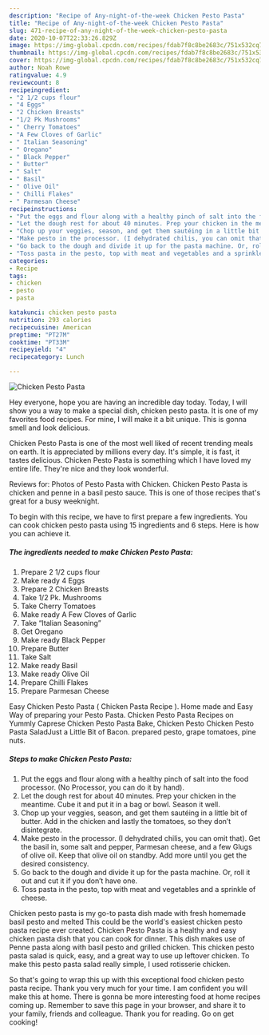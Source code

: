 ```yaml
---
description: "Recipe of Any-night-of-the-week Chicken Pesto Pasta"
title: "Recipe of Any-night-of-the-week Chicken Pesto Pasta"
slug: 471-recipe-of-any-night-of-the-week-chicken-pesto-pasta
date: 2020-10-07T22:33:26.829Z
image: https://img-global.cpcdn.com/recipes/fdab7f8c8be2683c/751x532cq70/chicken-pesto-pasta-recipe-main-photo.jpg
thumbnail: https://img-global.cpcdn.com/recipes/fdab7f8c8be2683c/751x532cq70/chicken-pesto-pasta-recipe-main-photo.jpg
cover: https://img-global.cpcdn.com/recipes/fdab7f8c8be2683c/751x532cq70/chicken-pesto-pasta-recipe-main-photo.jpg
author: Noah Rowe
ratingvalue: 4.9
reviewcount: 8
recipeingredient:
- "2 1/2 cups flour"
- "4 Eggs"
- "2 Chicken Breasts"
- "1/2 Pk Mushrooms"
- " Cherry Tomatoes"
- "A Few Cloves of Garlic"
- " Italian Seasoning"
- " Oregano"
- " Black Pepper"
- " Butter"
- " Salt"
- " Basil"
- " Olive Oil"
- " Chilli Flakes"
- " Parmesan Cheese"
recipeinstructions:
- "Put the eggs and flour along with a healthy pinch of salt into the food processor. (No Processor, you can do it by hand)."
- "Let the dough rest for about 40 minutes. Prep your chicken in the meantime. Cube it and put it in a bag or bowl. Season it well."
- "Chop up your veggies, season, and get them sautéing in a little bit of butter. Add in the chicken and lastly the tomatoes, so they don’t disintegrate."
- "Make pesto in the processor. (I dehydrated chilis, you can omit that). Get the basil in, some salt and pepper, Parmesan cheese, and a few Glugs of olive oil. Keep that olive oil on standby. Add more until you get the desired consistency."
- "Go back to the dough and divide it up for the pasta machine. Or, roll it out and cut it if you don’t have one."
- "Toss pasta in the pesto, top with meat and vegetables and a sprinkle of cheese."
categories:
- Recipe
tags:
- chicken
- pesto
- pasta

katakunci: chicken pesto pasta 
nutrition: 293 calories
recipecuisine: American
preptime: "PT27M"
cooktime: "PT33M"
recipeyield: "4"
recipecategory: Lunch

---
```



![Chicken Pesto Pasta](https://img-global.cpcdn.com/recipes/fdab7f8c8be2683c/751x532cq70/chicken-pesto-pasta-recipe-main-photo.jpg)

Hey everyone, hope you are having an incredible day today. Today, I will show you a way to make a special dish, chicken pesto pasta. It is one of my favorites food recipes. For mine, I will make it a bit unique. This is gonna smell and look delicious.

Chicken Pesto Pasta is one of the most well liked of recent trending meals on earth. It is appreciated by millions every day. It's simple, it is fast, it tastes delicious. Chicken Pesto Pasta is something which I have loved my entire life. They're nice and they look wonderful.

Reviews for: Photos of Pesto Pasta with Chicken. Chicken Pesto Pasta is chicken and penne in a basil pesto sauce. This is one of those recipes that&#39;s great for a busy weeknight.


To begin with this recipe, we have to first prepare a few ingredients. You can cook chicken pesto pasta using 15 ingredients and 6 steps. Here is how you can achieve it.

<!--inarticleads1-->

##### The ingredients needed to make Chicken Pesto Pasta:

1. Prepare 2 1/2 cups flour
1. Make ready 4 Eggs
1. Prepare 2 Chicken Breasts
1. Take 1/2 Pk. Mushrooms
1. Take  Cherry Tomatoes
1. Make ready A Few Cloves of Garlic
1. Take  “Italian Seasoning”
1. Get  Oregano
1. Make ready  Black Pepper
1. Prepare  Butter
1. Take  Salt
1. Make ready  Basil
1. Make ready  Olive Oil
1. Prepare  Chilli Flakes
1. Prepare  Parmesan Cheese


Easy Chicken Pesto Pasta ( Chicken Pasta Recipe ). Home made and Easy Way of preparing your Pesto Pasta. Chicken Pesto Pasta Recipes on Yummly Caprese Chicken Pesto Pasta Bake, Chicken Pesto Chicken Pesto Pasta SaladJust a Little Bit of Bacon. prepared pesto, grape tomatoes, pine nuts. 

<!--inarticleads2-->

##### Steps to make Chicken Pesto Pasta:

1. Put the eggs and flour along with a healthy pinch of salt into the food processor. (No Processor, you can do it by hand).
1. Let the dough rest for about 40 minutes. Prep your chicken in the meantime. Cube it and put it in a bag or bowl. Season it well.
1. Chop up your veggies, season, and get them sautéing in a little bit of butter. Add in the chicken and lastly the tomatoes, so they don’t disintegrate.
1. Make pesto in the processor. (I dehydrated chilis, you can omit that). Get the basil in, some salt and pepper, Parmesan cheese, and a few Glugs of olive oil. Keep that olive oil on standby. Add more until you get the desired consistency.
1. Go back to the dough and divide it up for the pasta machine. Or, roll it out and cut it if you don’t have one.
1. Toss pasta in the pesto, top with meat and vegetables and a sprinkle of cheese.


Chicken pesto pasta is my go-to pasta dish made with fresh homemade basil pesto and melted This could be the world&#39;s easiest chicken pesto pasta recipe ever created. Chicken Pesto Pasta is a healthy and easy chicken pasta dish that you can cook for dinner. This dish makes use of Penne pasta along with basil pesto and grilled chicken. This chicken pesto pasta salad is quick, easy, and a great way to use up leftover chicken. To make this pesto pasta salad really simple, I used rotisserie chicken. 

So that's going to wrap this up with this exceptional food chicken pesto pasta recipe. Thank you very much for your time. I am confident you will make this at home. There is gonna be more interesting food at home recipes coming up. Remember to save this page in your browser, and share it to your family, friends and colleague. Thank you for reading. Go on get cooking!
